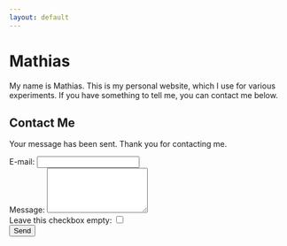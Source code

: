 ```yaml
---
layout: default
---
```

# Mathias
My name is Mathias. This is my personal website, which I use for various experiments. If you have something to tell me, you can contact me below.

## Contact Me
<div id="sent">
	<p>Your message has been sent. Thank you for contacting me.</p>
</div>
<form action="/contact" method="post">
	<div id="fields">
		<div>
			<label for="email">E-mail:</label>
			<input id="email" type="email" name="email" required>
		</div>
		<div>
			<label for="message">Message:</label>
			<textarea id="message" name="message" rows="5" required></textarea>
		</div>
		<div>
			<label for="name">Leave this checkbox empty:</label>
			<input type="checkbox" name="tos" tabindex="-1" autocomplete="off">
		</div>
	</div>
	<button type="submit">Send</button>
</form>
